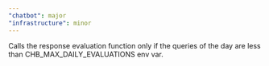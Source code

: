 ```yaml
---
"chatbot": major
"infrastructure": minor
---
```


Calls the response evaluation function only if the queries of the day are less than CHB_MAX_DAILY_EVALUATIONS env var.
